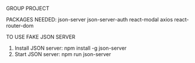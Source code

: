 GROUP PROJECT

PACKAGES NEEDED:
json-server
json-server-auth
react-modal
axios
react-router-dom


TO USE FAKE JSON SERVER
1. Install JSON server: npm install -g json-server
2. Start JSON server: npm run json-server


